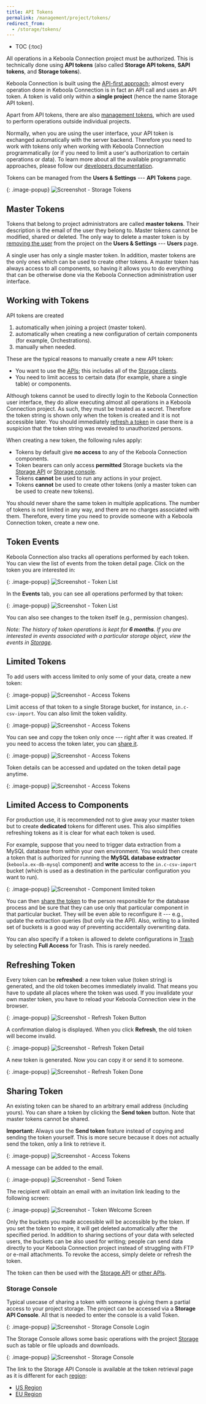 ```yaml
---
title: API Tokens
permalink: /management/project/tokens/
redirect_from:
  - /storage/tokens/
---
```


* TOC
{:toc}

All operations in a Keboola Connection project must be authorized. This is technically done using **API tokens**
(also called **Storage API tokens**, **SAPI tokens**, and **Storage tokens**). 

Keboola Connection is built using the [API-first approach](https://apigee.com/about/tags/api-first-0); almost every 
operation done in Keboola Connection is in fact an API call and uses an API token. A token is valid only within 
a **single project** (hence the name Storage API token). 

Apart from API tokens, there are also [management tokens](/management/account/#tokens), which are used 
to perform operations outside individual projects.

Normally, when you are using the user interface, your API token is exchanged automatically with
the server backend. Therefore you need to work with tokens only when working with Keboola Connection programmatically 
(or if you need to limit a user's authorization to certain operations or data). 
To learn more about all the available programmatic approaches, please follow our 
[developers documentation](https://developers.keboola.com/overview/api/).

Tokens can be managed from the **Users & Settings** --- **API Tokens** page.

{: .image-popup}
![Screenshot - Storage Tokens](/management/project/tokens/overview.png)

## Master Tokens
Tokens that belong to project administrators are called **master tokens**. Their description is 
the email of the user they belong to. Master tokens cannot be modified, shared or deleted. 
The only way to delete a master token is by [removing the user](/management/project/users/#removing-a-user) 
from the project on the **Users & Settings** --- **Users** page. 

A single user has only a single master token. In addition, master tokens are the only ones which can be 
used to create other tokens. A master token has always access to all components, so having it allows you 
to do everything that can be otherwise done via the Keboola Connection administration user interface.

## Working with Tokens
API tokens are created

1. automatically when joining a project (master token).
2. automatically when creating a new configuration of certain components (for example, Orchestrations).
3. manually when needed.

These are the typical reasons to manually create a new API token:

- You want to use the [APIs](https://developers.keboola.com/overview/api/); this includes all of the [Storage clients](https://developers.keboola.com/integrate/storage/#storage-api-clients).
- You need to limit access to certain data (for example, share a single table) or components.

Although tokens cannot be used to directly login to the Keboola Connection user interface, they do allow executing almost all 
operations in a Keboola Connection project. As such, they must be treated as a secret. Therefore the token 
string is shown only when the token is created and it is not accessible later. You should 
immediately [refresh a token](#refreshing-a-token) in case there is a suspicion that the 
token string was revealed to unauthorized persons.

When creating a new token, the following rules apply:

- Tokens by default give **no access** to any of the Keboola Connection components.
- Token bearers can only access **permitted** Storage buckets via the [Storage API](http://developers.keboola.com/integrate/storage/) or
[Storage console](https://storage-api-console.keboola.com/). 
- Tokens **cannot** be used to run any actions in your project.
- Tokens **cannot** be used to create other tokens (only a master token can be used to create new tokens).

You should never share the same token in multiple applications. The number of tokens is not 
limited in any way, and there are no charges associated with them. Therefore, every time you need to provide
someone with a Keboola Connection token, create a new one.

## Token Events
Keboola Connection also tracks all operations performed by each token. You can view the list of events from 
the token detail page. Click on the token you are interested in:

{: .image-popup}
![Screenshot - Token List](/management/project/tokens/token-list.png)

In the **Events** tab, you can see all operations performed by that token:

{: .image-popup}
![Screenshot - Token List](/management/project/tokens/events.png)

You can also see changes to the token itself (e.g., permission changes).

*Note: The history of token operations is kept for **6 months**. If you are interested in 
events associated with a particular storage object, view the events in [Storage](/storage/).*

## Limited Tokens
To add users with access limited to only some of your data, create a new token:

{: .image-popup}
![Screenshot - Access Tokens](/management/project/tokens/access-tokens.png)

Limit access of that token to a single Storage bucket, for instance, `in.c-csv-import`.
You can also limit the token validity.

{: .image-popup}
![Screenshot - Access Tokens](/management/project/tokens/access-token-detail.png)

You can see and copy the token only once --- right after it was created. If you
need to access the token later, you can [share it](#sharing-token).

{: .image-popup}
![Screenshot - Access Tokens](/management/project/tokens/access-token-detail-2.png)

Token details can be accessed and updated on the token detail page anytime.

{: .image-popup}
![Screenshot - Access Tokens](/management/project/tokens/access-token-detail-3.png)

## Limited Access to Components
For production use, it is recommended not to give away your master token but to create **dedicated** tokens for
different uses. This also simplifies refreshing tokens as it is clear for what each token is used.

For example, suppose that you need to trigger data extraction from a MySQL database from within your own environment.
You would then create a token that is authorized for running the **MySQL database extractor** (`keboola.ex-db-mysql` component) and
**write** access to the `in.c-csv-import` bucket (which is used as a destination in the particular configuration you want to run).

{: .image-popup}
![Screenshot - Component limited token](/management/project/tokens/component-limited.png)

You can then [share the token](#sharing-a-token) to the person responsible for the database process and be 
sure that they can use only that particular component in that particular bucket. They will be even able to 
reconfigure it --- e.g., update the extraction queries (but only via the API).
Also, writing to a limited set of buckets is a good way of preventing accidentally overwriting data.

You can also specify if a token is allowed to delete configurations in [Trash](/components/#delete-configuration) by 
selecting **Full Access** for Trash. This is rarely needed.

## Refreshing Token
Every token can be **refreshed**: a new token value (token string) is generated, and the old token becomes 
immediately invalid. That means you have to update all places where the token was used. If you 
invalidate your own master token, you have to reload your Keboola Connection view in the browser.

{: .image-popup}
![Screenshot - Refresh Token Button](/management/project/tokens/refresh-token.png)

A confirmation dialog is displayed. When you click **Refresh**, the old token will become invalid.

{: .image-popup}
![Screenshot - Refresh Token Detail](/management/project/tokens/refresh-token-detail.png)

A new token is generated. Now you can copy it or send it to someone.

{: .image-popup}
![Screenshot - Refresh Token Done](/management/project/tokens/refresh-token-done.png)

## Sharing Token
An existing token can be shared to an arbitrary email address (including yours). You can
share a token by clicking the **Send token** button. Note that master tokens cannot be shared. 

**Important:** Always use the **Send token** feature instead of copying and sending the token yourself. 
This is more secure because it does not actually send the token, only a link to retrieve it.

{: .image-popup}
![Screenshot - Access Tokens](/management/project/tokens/send-token-button.png)

A message can be added to the email.

{: .image-popup}
![Screenshot - Send Token](/management/project/tokens/send-token.png)

The recipient will obtain an email with an invitation link leading to the following screen:

{: .image-popup}
![Screenshot - Token Welcome Screen](/management/project/tokens/token-welcome.png)

Only the buckets you made accessible will be accessible by the token. If you set the token to expire, 
it will get deleted automatically after the specified period. In addition to sharing sections of 
your data with selected users, the buckets can be also used for writing;
people can send data directly to your Keboola Connection project instead of struggling with FTP or e-mail attachments.
To revoke the access, simply delete or refresh the token.

The token can then be used with the [Storage API](https://developers.keboola.com/integrate/) 
or [other APIs](https://developers.keboola.com/overview/api/). 

### Storage Console
Typical usecase of sharing a token with someone is giving them a partial access to your project storage. The 
project can be accessed via a **Storage API Console**. All that is needed to enter the console is 
a valid Token.

{: .image-popup}
![Screenshot - Storage Console Login](/management/project/tokens/storage-console-login.png)

The Storage Console allows some basic operations with the project [Storage](/storage/) such as table or file uploads and downloads.

{: .image-popup}
![Screenshot - Storage Console](/management/project/tokens/storage-console.png)

The link to the Storage API Console is available at the token retrieval page as it is different for each 
[region](https://developers.keboola.com/overview/api/):

- [US Region](https://storage-api-console.keboola.com/?endpoint=https%3A%2F%2Fconnection.keboola.com)
- [EU Region](https://storage-api-console.keboola.com/?endpoint=https%3A%2F%2Fconnection.eu-central-1.keboola.com)

